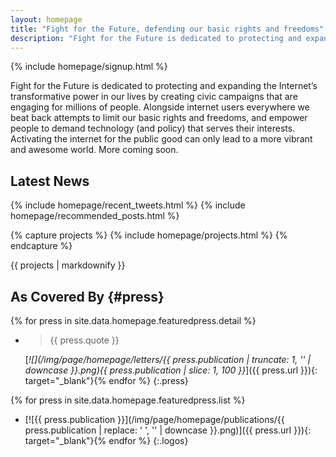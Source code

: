 ```yaml
---
layout: homepage
title: "Fight for the Future, defending our basic rights and freedoms"
description: "Fight for the Future is dedicated to protecting and expanding the Internet's transformative power in our lives by creating civic campaigns that are engaging for millions of people."
---
```


<section class="below-the-fold" markdown="1">
{% include homepage/signup.html %}

Fight for the Future is dedicated to protecting and expanding the Internet’s transformative power in our lives by creating civic campaigns that are engaging for millions of people. Alongside internet users everywhere we beat back attempts to limit our basic rights and freedoms, and empower people to demand technology (and policy) that serves their interests. Activating the internet for the public good can only lead to a more vibrant and awesome world. More coming soon.

## Latest News

{% include homepage/recent_tweets.html %}
{% include homepage/recommended_posts.html %}

</section>
<section class="feature-content" markdown="1">

{% capture projects %}
{% include homepage/projects.html %}
{% endcapture %}

{{ projects | markdownify }}

## As Covered By                                                        {#press}

{% for press in site.data.homepage.featuredpress.detail %}
  * > {{ press.quote }}

    [_![](/img/page/homepage/letters/{{ press.publication | truncate: 1, '' | downcase }}.png){{ press.publication | slice: 1, 100 }}_]({{ press.url }}){: target="_blank"}{% endfor %}
{:.press}

{% for press in site.data.homepage.featuredpress.list %}
  * [![{{ press.publication }}](/img/page/homepage/publications/{{ press.publication | replace: ' ', '' | downcase }}.png)]({{ press.url }}){: target="_blank"}{% endfor %}
{:.logos}

</section>
